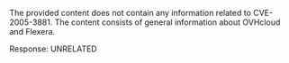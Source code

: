 The provided content does not contain any information related to CVE-2005-3881. The content consists of general information about OVHcloud and Flexera.

Response: UNRELATED